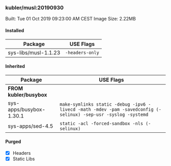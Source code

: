 ### kubler/musl:20190930

Built: Tue 01 Oct 2019 09:23:00 AM CEST
Image Size: 2.22MB

#### Installed
Package | USE Flags
--------|----------
sys-libs/musl-1.1.23 | `-headers-only`
#### Inherited
Package | USE Flags
--------|----------
**FROM kubler/busybox** |
sys-apps/busybox-1.30.1 | `make-symlinks static -debug -ipv6 -livecd -math -mdev -pam -savedconfig (-selinux) -sep-usr -syslog -systemd`
sys-apps/sed-4.5 | `static -acl -forced-sandbox -nls (-selinux)`

#### Purged
- [x] Headers
- [x] Static Libs

